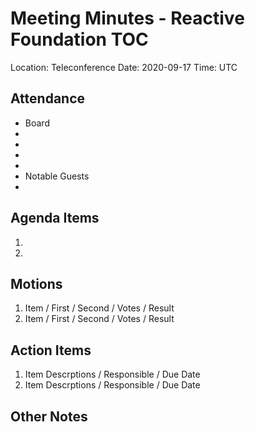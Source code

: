 # Meeting Minutes - Reactive Foundation TOC

Location: Teleconference
Date:     2020-09-17
Time:     UTC

## Attendance
 - Board
  - 
  - 
  - 
  - 
 - Notable Guests
  - 

## Agenda Items
 1. 
 1. 

## Motions
 1. Item / First / Second /  Votes / Result
 1. Item / First / Second /  Votes / Result

## Action Items
 1. Item Descrptions / Responsible / Due Date
 1. Item Descrptions / Responsible / Due Date

## Other Notes
